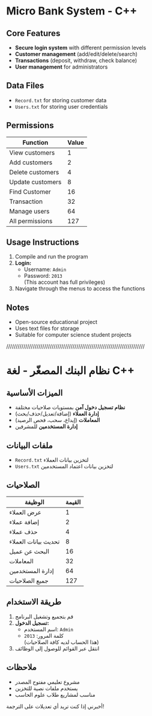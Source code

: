 # Micro Bank System - C++  

## Core Features  
- **Secure login system** with different permission levels  
- **Customer management** (add/edit/delete/search)  
- **Transactions** (deposit, withdraw, check balance)  
- **User management** for administrators  

## Data Files  
- `Record.txt` for storing customer data  
- `Users.txt` for storing user credentials  

## Permissions  
| Function         | Value |  
|------------------|-------|  
| View customers   | 1     |  
| Add customers    | 2     |  
| Delete customers | 4     |  
| Update customers | 8     | 
| Find Customer    | 16    |
| Transaction      | 32    |
| Manage users     | 64    |
| All permissions  | 127   |  

## Usage Instructions  
1. Compile and run the program  
2. **Login:**  
   - Username: `Admin`  
   - Password: `2013`  
   (This account has full privileges)  
3. Navigate through the menus to access the functions

## Notes  
- Open-source educational project  
- Uses text files for storage  
- Suitable for computer science student projects  

/////////////////////////////////////////////////////////////////////////

# نظام البنك المصغّر - لغة C++  

## الميزات الأساسية  
- **نظام تسجيل دخول آمن** بمستويات صلاحيات مختلفة  
- **إدارة العملاء** (إضافة/تعديل/حذف/بحث)  
- **المعاملات** (إيداع، سحب، فحص الرصيد)  
- **إدارة المستخدمين** للمشرفين  

## ملفات البيانات  
- `Record.txt` لتخزين بيانات العملاء  
- `Users.txt` لتخزين بيانات اعتماد المستخدمين  

## الصلاحيات  
| الوظيفة         | القيمة |  
|------------------|-------|  
| عرض العملاء     | 1     |  
| إضافة عملاء      | 2     |  
| حذف عملاء       | 4     |  
| تحديث بيانات العملاء | 8     |  
| البحث عن عميل   | 16    |  
| المعاملات       | 32    |  
| إدارة المستخدمين | 64    |  
| جميع الصلاحيات   | 127   |  

## طريقة الاستخدام  
1. قم بتجميع وتشغيل البرنامج  
2. **تسجيل الدخول:**  
   - اسم المستخدم: `Admin`  
   - كلمة المرور: `2013`  
   (هذا الحساب لديه كافة الصلاحيات)  
3. انتقل عبر القوائم للوصول إلى الوظائف  

## ملاحظات  
- مشروع تعليمي مفتوح المصدر  
- يستخدم ملفات نصية للتخزين  
- مناسب لمشاريع طلاب علوم الحاسب  

أخبرني إذا كنت تريد أي تعديلات على الترجمة!
